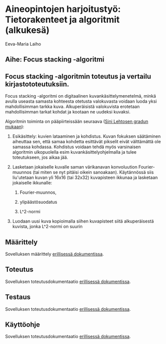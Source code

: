 # Aineopintojen harjoitustyö: Tietorakenteet ja algoritmit (alkukesä)
Eeva-Maria Laiho

## Aihe: Focus stacking -algoritmi
Focus stacking -algoritmin toteutus ja vertailu kirjastototeutuksiin.
---
Focus stacking -algoritmi on digitaalinen kuvankäsittelymenetelmä, minkä avulla useasta samasta kohteesta otetusta valokuvasta voidaan luoda yksi mahdollisimman tarkka kuva. Alkuperäisistä valokuvista erotetaan mahdollisimman tarkat kohdat ja kootaan ne uudeksi kuvaksi.

Algoritmin toiminta on pääpiirteissään seuraava ([Sini Lehtosen gradun mukaan](https://helda.helsinki.fi/bitstream/handle/10138/154047/GraduSini.pdf?sequence=3)):

1. Esikäsittely: kuvien lataaminen ja kohdistus. Kuvan fokuksen säätäminen aiheuttaa sen, että samaa kohdetta esittävät pikselit eivät välttämättä ole samassa kohdassa. Kohdistus voidaan tehdä myös varsinaisen algoritmin ulkopuolella esim kuvankäsittelyohjelmalla ja tulee toteutukseen, jos aikaa jää.

2. Lasketaan jokaiselle kuvalle saman värikanavan konvoluution Fourier-muunnos (tai miten se nyt pitäisi oikein sanoakaan). Käytännössä siis liu'utetaan kuvan yli 16x16 (tai 32x32) kuvapisteen ikkunaa ja lasketaan jokaiselle ikkunalle:

    1. Fourier-muunnos,

    2. ylipäästösuodatus

    3. L^2-normi

3. Luodaan uusi kuva kopioimalla siihen kuvapisteet siitä alkuperäisestä kuvista, jonka L^2-normi on suurin  



## Määrittely
Sovelluksen määrittely [erillisessä dokumentissa](documentation/määrittely.md).

## Toteutus
Sovelluksen toteutusdokumentaatio [erillisessä dokumentissa](documentation/toteutus.md).

## Testaus
Sovelluksen toteutusdokumentaatio [erillisessä dokumentissa](documentation/testaus.md).

## Käyttöohje
Sovelluksen toteutusdokumentaatio [erillisessä dokumentissa](documentation/käyttöohje.md).
